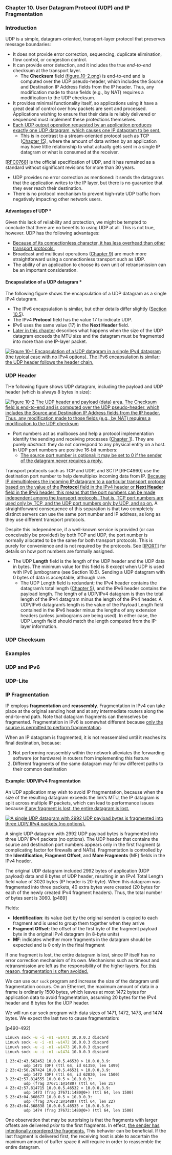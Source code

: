 ### **Chapter 10. User Datagram Protocol (UDP) and IP Fragmentation**

### Introduction

UDP is a simple, datagram-oriented, transport-layer protocol that preserves message boundaries:

* It does not provide error correction, sequencing, duplicate elimination, flow control, or congestion control.
* It can provide error detection, and it includes the true *end-to-end* checksum at the transport layer.
    * The **Checksum** field ([figure_10-2.png](figure_10-2.png)) is end-to-end and is computed over the UDP pseudo-header, which includes the Source and Destination IP Address fields from the IP header. Thus, any modification made to those fields (e.g., by NAT) requires a modification to the UDP checksum.
* It provides minimal functionality itself, so applications using it have a great deal of control over how packets are sent and processed. Applications wishing to ensure that their data is reliably delivered or sequenced must implement these protections themselves.
* <u>Each UDP output operation requested by an application produces exactly one UDP datagram, which causes one IP datagram to be sent.</u>
    * This is in contrast to a stream-oriented protocol such as TCP ([Chapter 15](ch15.md)), where the amount of data written by an application may have little relationship to what actually gets sent in a single IP datagram or what is consumed at the receiver.

[[RFC0768](https://tools.ietf.org/html/rfc768)] is the official specification of UDP, and it has remained as a standard without significant revisions for more than 30 years.

* UDP provides no error correction as mentioned: it sends the datagrams that the application writes to the IP layer, but there is no guarantee that they ever reach their destination.
* There is no protocol mechanism to prevent high-rate UDP traffic from negatively impacting other network users.

#### Advantages of UDP *

Given this lack of reliability and protection, we might be tempted to conclude that there are no benefits to using UDP at all. This is not true, however. UDP has the following advantages:

* <u>Because of its connectionless character, it has less overhead than other transport protocols.</u>
* Broadcast and multicast operations ([Chapter 9](ch9.md)) are much more straightforward using a connectionless transport such as UDP.
* The ability of an application to choose its own unit of retransmission can be an important consideration.

#### Encapsulation of a UDP datagram *

The following figure shows the encapsulation of a UDP datagram as a single IPv4 datagram.

* The IPv6 encapsulation is similar, but other details differ slightly ([Section 10.5](#udp-and-ipv6)).
* The IPv4 **Protocol** field has the value 17 to indicate UDP.
* IPv6 uses the same value (17) in the **Next Header** field.
* [Later in this chapter](#ip-fragmentation) describes what happens when the size of the UDP datagram exceeds the MTU size and the datagram must be fragmented into more than one IP-layer packet.

[![Figure 10-1 Encapsulation of a UDP datagram in a single IPv4 datagram (the typical case with no IPv4 options). The IPv6 encapsulation is similar; the UDP header follows the header chain.](figure_10-1_600.png)](figure_10-1.png "Figure 10-1 Encapsulation of a UDP datagram in a single IPv4 datagram (the typical case with no IPv4 options). The IPv6 encapsulation is similar; the UDP header follows the header chain.")

### UDP Header

THe following figure shows UDP datagram, including the payload and UDP header (which is always 8 bytes in size):

[![Figure 10-2 The UDP header and payload (data) area. The Checksum field is end-to-end and is computed over the UDP pseudo-header, which includes the Source and Destination IP Address fields from the IP header. Thus, any modification made to those fields (e.g., by NAT) requires a modification to the UDP checksum](figure_10-2_600.png)](figure_10-2.png "Figure 10-2 The UDP header and payload (data) area. The Checksum field is end-to-end and is computed over the UDP pseudo-header, which includes the Source and Destination IP Address fields from the IP header. Thus, any modification made to those fields (e.g., by NAT) requires a modification to the UDP checksum")

* Port numbers act as mailboxes and help a protocol implementation identify the sending and receiving processes ([Chapter 1](ch1.md)). They are purely *abstract*: they do not correspond to any physical entity on a host. In UDP port numbers are positive 16-bit numbers:
    * <u>The source port number is optional; it may be set to 0 if the sender of the datagram never requires a reply.</u>

Transport protocols such as TCP and UDP, and SCTP [RFC4960] use the destination port number to help demultiplex incoming data from IP. <u>Because IP demultiplexes the incoming IP datagram to a particular transport protocol based on the value of the **Protocol** field in the IPv4 header or **Next Header** field in the IPv6 header, this means that the port numbers can be made independent among the transport protocols. That is, TCP port numbers are used only by TCP, and the UDP port numbers only by UDP, and so on.</u> A straightforward consequence of this separation is that two completely distinct servers can use the same port number and IP address, as long as they use different transport protocols.

Despite this independence, if a well-known service is provided (or can conceivably be provided) by both TCP and UDP, the port number is normally allocated to be the same for both transport protocols. This is purely for convenience and is not required by the protocols. See [[IPORT](http://www.iana.org/assignments/service-names-port-numbers/service-names-port-numbers.xhtml)] for details on how port numbers are formally assigned.

* The UDP **Length** field is the length of the UDP header and the UDP data in bytes. The minimum value for this field is 8 except when UDP is used with IPv6 jumbograms (see Section 10.5). Sending a UDP datagram with 0 bytes of data is acceptable, although rare.
    * The UDP Length field is redundant; the IPv4 header contains the datagram’s total length ([Chapter 5](ch5.md)), and the IPv6 header contains the payload length. The length of a UDP/IPv4 datagram is then the total length of the IPv4 datagram minus the length of the IPv4 header. A UDP/IPv6 datagram’s length is the value of the Payload Length field contained in the IPv6 header minus the lengths of any extension headers (unless jumbograms are being used). In either case, the UDP Length field should match the length computed from the IP-layer information.

### UDP Checksum

### Examples

### UDP and IPv6

### UDP-Lite

### IP Fragmentation

IP employs **fragmentation** and **reassembly**. Fragmentation in IPv4 can take place at the original sending host and at any intermediate routers along the end-to-end path. Note that datagram fragments can themselves be fragmented. Fragmentation in IPv6 is somewhat different because <u>only the source is permitted to perform fragmentation</u>.

When an IP datagram is fragmented, it is not reassembled until it reaches its final destination, because:

1. Not performing reassembly within the network alleviates the forwarding software (or hardware) in routers from implementing this feature
2. Different fragments of the same datagram may follow different paths to their common destination

#### Example: UDP/IPv4 Fragmentation

An UDP application may wish to avoid IP fragmentation, because when the size of the resulting datagram exceeds the link’s MTU, the IP datagram is split across multiple IP packets, which can lead to performance issues because <u>if any fragment is lost, the entire datagram is lost.</u>

[![A single UDP datagram with 2992 UDP payload bytes is fragmented into three UDP/ IPv4 packets (no options).](figure_10-9.png)](figure_10-9.png "A single UDP datagram with 2992 UDP payload bytes is fragmented into three UDP/ IPv4 packets (no options).")

A single UDP datagram with 2992 UDP payload bytes is fragmented into three UDP/ IPv4 packets (no options). The UDP header that contains the source and destination port numbers appears only in the first fragment (a complicating factor for firewalls and NATs). Fragmentation is controlled by the **Identification**, **Fragment Offset**, and **More Fragments** (MF) fields in the IPv4 header.

The original UDP datagram included 2992 bytes of application (UDP payload) data and 8 bytes of UDP header, resulting in an IPv4 Total Length field value of 3020 bytes (IP header is 20-byte). When this datagram was fragmented into three packets, 40 extra bytes were created (20 bytes for each of the newly created IPv4 fragment headers). Thus, the total number of bytes sent is 3060. [p489]

Fields:

* **Identification**: its value (set by the original sender) is copied to each fragment and is used to group them together when they arrive
* **Fragment Offset**: the offset of the first byte of the fragment payload byte in the original IPv4 datagram (in 8-byte units)
* **MF**: indicates whether more fragments in the datagram should be expected and is 0 only in the final fragment

If one fragment is lost, the entire datagram is lost, since IP itself has no error correction mechanism of its own. Mechanisms such as timeout and retransmission are left as the responsibility of the higher layers. <u>For this reason, fragmentation is often avoided.</u>

We can use our `sock` program and increase the size of the datagram until fragmentation occurs. On an Ethernet, the maximum amount of data in a frame is ordinarily 1500 bytes, which leaves at most 1472 bytes for application data to avoid fragmentation, assuming 20 bytes for the IPv4 header and 8 bytes for the UDP header.

We will run our sock program with data sizes of 1471, 1472, 1473, and 1474 bytes. We expect the last two to cause fragmentation:

[p490-492]

```bash
Linux% sock -u -i -n1 -w1471 10.0.0.3 discard
Linux% sock -u -i -n1 -w1472 10.0.0.3 discard
Linux% sock -u -i -n1 -w1473 10.0.0.3 discard
Linux% sock -u -i -n1 -w1474 10.0.0.3 discard
```

```text
1 23:42:43.562452 10.0.0.5.46530 > 10.0.0.3.9:
		udp 1471 (DF) (ttl 64, id 61350, len 1499)
2 23:42:50.267424 10.0.0.5.46531 > 10.0.0.3.9:
		udp 1472 (DF) (ttl 64, id 62020, len 1500)
3 23:42:57.814555 10.0.0.5 > 10.0.0.3:
		udp (frag 37671:1@1480) (ttl 64, len 21)
4 23:42:57.814715 10.0.0.5.46532 > 10.0.0.3.9:
		udp 1473 (frag 37671:1480@0+) (ttl 64, len 1500)
5 23:43:04.368677 10.0.0.5 > 10.0.0.3:
		udp (frag 37672:2@1480) (ttl 64, len 22)
6 23:43:04.368838 10.0.0.5.46535 > 10.0.0.3.9:
		udp 1474 (frag 37672:1480@0+) (ttl 64, len 1500)
```

One observation that may be surprising is that the fragments with larger offsets are delivered *prior* to the first fragments. In effect, <u>the sender has intentionally reordered the fragments.</u> This behavior can be beneficial. If the last fragment is delivered first, the receiving host is able to ascertain the maximum amount of buffer space it will require in order to reassemble the entire datagram.



